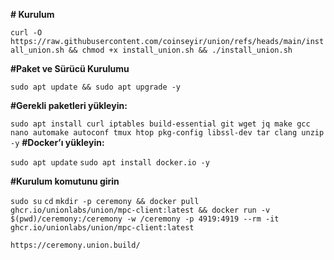 **# Kurulum**

```curl -O https://raw.githubusercontent.com/coinseyir/union/refs/heads/main/install_union.sh && chmod +x install_union.sh && ./install_union.sh  ```

**#Paket ve Sürücü Kurulumu**

``` sudo apt update && sudo apt upgrade -y ```

**#Gerekli paketleri yükleyin:**

```sudo apt install curl iptables build-essential git wget jq make gcc nano automake autoconf tmux htop pkg-config libssl-dev tar clang unzip -y```
**#Docker’ı yükleyin:**

```sudo apt update```
```sudo apt install docker.io -y ```

**#Kurulum komutunu girin**

```sudo su```
```cd```
```mkdir -p ceremony && docker pull ghcr.io/unionlabs/union/mpc-client:latest && docker run -v $(pwd)/ceremony:/ceremony -w /ceremony -p 4919:4919 --rm -it ghcr.io/unionlabs/union/mpc-client:latest```

```https://ceremony.union.build/```
